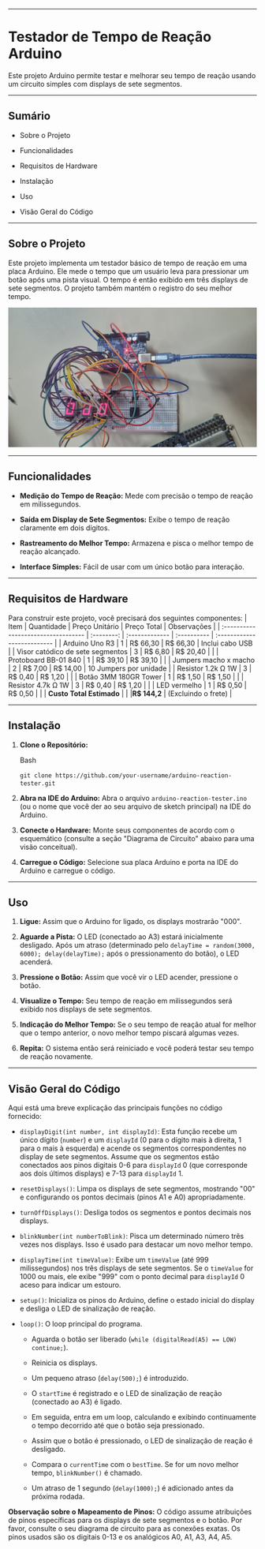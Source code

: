 ----------

# Testador de Tempo de Reação Arduino

Este projeto Arduino permite testar e melhorar seu tempo de reação usando um circuito simples com displays de sete segmentos.

----------

## Sumário

-   Sobre o Projeto
    
-   Funcionalidades
    
-   Requisitos de Hardware
    
-   Instalação
    
-   Uso
    
-   Visão Geral do Código

    

----------

## Sobre o Projeto

Este projeto implementa um testador básico de tempo de reação em uma placa Arduino. Ele mede o tempo que um usuário leva para pressionar um botão após uma pista visual. O tempo é então exibido em três displays de sete segmentos. O projeto também mantém o registro do seu melhor tempo.

![Imagem do projeto](ImagensReacao/FotoProjeto.jpg)

----------

## Funcionalidades

-   **Medição do Tempo de Reação:** Mede com precisão o tempo de reação em milissegundos.
    
-   **Saída em Display de Sete Segmentos:** Exibe o tempo de reação claramente em dois dígitos.
    
-   **Rastreamento do Melhor Tempo:** Armazena e pisca o melhor tempo de reação alcançado.
    
-   **Interface Simples:** Fácil de usar com um único botão para interação.
    

----------

## Requisitos de Hardware

Para construir este projeto, você precisará dos seguintes componentes:
| Item                                | Quantidade | Preço Unitário | Preço Total | Observações                 |
| :---------------------------------- | :--------: | :------------- | :---------- | :-------------------------- |
| Arduino Uno R3                      | 1          | R$ 66,30       | R$ 66,30    | Inclui cabo USB             |
| Visor catódico de sete segmentos    | 3          | R$ 6,80        | R$ 20,40    |                             |
| Protoboard BB-01 840                | 1          | R$ 39,10       | R$ 39,10    |                             |
| Jumpers macho x macho               | 2          | R$ 7,00        | R$ 14,00    | 10 Jumpers por unidade      |
| Resistor 1.2k Ω 1W                  | 3          | R$ 0,40        | R$ 1,20     |                             |
| Botão 3MM 180GR Tower               | 1          | R$ 1,50        | R$ 1,50     |                             |
| Resistor 4.7k Ω 1W                  | 3          | R$ 0,40        | R$ 1,20     |                             |
| LED vermelho                        | 1          | R$ 0,50        | R$ 0,50     |                             |
| **Custo Total Estimado**            |            |                |**R$ 144,2** | (Excluindo o frete)         |
    

----------

## Instalação

1.  **Clone o Repositório:**
    
    Bash
    
    ```
    git clone https://github.com/your-username/arduino-reaction-tester.git
    
    ```
    
2.  **Abra na IDE do Arduino:** Abra o arquivo `arduino-reaction-tester.ino` (ou o nome que você der ao seu arquivo de sketch principal) na IDE do Arduino.
    
3.  **Conecte o Hardware:** Monte seus componentes de acordo com o esquemático (consulte a seção "Diagrama de Circuito" abaixo para uma visão conceitual).
    
4.  **Carregue o Código:** Selecione sua placa Arduino e porta na IDE do Arduino e carregue o código.
    

----------

## Uso

1.  **Ligue:** Assim que o Arduino for ligado, os displays mostrarão "000".
    
2.  **Aguarde a Pista:** O LED (conectado ao A3) estará inicialmente desligado. Após um atraso (determinado pelo `delayTime = random(3000, 6000); delay(delayTime);` após o pressionamento do botão), o LED acenderá.
    
3.  **Pressione o Botão:** Assim que você vir o LED acender, pressione o botão.
    
4.  **Visualize o Tempo:** Seu tempo de reação em milissegundos será exibido nos displays de sete segmentos.
    
5.  **Indicação do Melhor Tempo:** Se o seu tempo de reação atual for melhor que o tempo anterior, o novo melhor tempo piscará algumas vezes.
    
6.  **Repita:** O sistema então será reiniciado e você poderá testar seu tempo de reação novamente.
    

----------

## Visão Geral do Código

Aqui está uma breve explicação das principais funções no código fornecido:

-   `displayDigit(int number, int displayId)`: Esta função recebe um único dígito (`number`) e um `displayId` (0 para o dígito mais à direita, 1 para o mais à esquerda) e acende os segmentos correspondentes no display de sete segmentos. Assume que os segmentos estão conectados aos pinos digitais 0-6 para `displayId` 0 (que corresponde aos dois últimos displays) e 7-13 para `displayId` 1.
    
-   `resetDisplays()`: Limpa os displays de sete segmentos, mostrando "00" e configurando os pontos decimais (pinos A1 e A0) apropriadamente.
    
-   `turnOffDisplays()`: Desliga todos os segmentos e pontos decimais nos displays.
    
-   `blinkNumber(int numberToBlink)`: Pisca um determinado número três vezes nos displays. Isso é usado para destacar um novo melhor tempo.
    
-   `displayTime(int timeValue)`: Exibe um `timeValue` (até 999 milissegundos) nos três displays de sete segmentos. Se o `timeValue` for 1000 ou mais, ele exibe "999" com o ponto decimal para `displayId` 0 aceso para indicar um estouro.
    
-   `setup()`: Inicializa os pinos do Arduino, define o estado inicial do display e desliga o LED de sinalização de reação.
    
-   `loop()`: O loop principal do programa.
    
    -   Aguarda o botão ser liberado (`while (digitalRead(A5) == LOW) continue;`).
        
    -   Reinicia os displays.
        
    -   Um pequeno atraso (`delay(500);`) é introduzido.
        
    -   O `startTime` é registrado e o LED de sinalização de reação (conectado ao A3) é ligado.
        
    -   Em seguida, entra em um loop, calculando e exibindo continuamente o tempo decorrido até que o botão seja pressionado.
        
    -   Assim que o botão é pressionado, o LED de sinalização de reação é desligado.
        
    -   Compara o `currentTime` com o `bestTime`. Se for um novo melhor tempo, `blinkNumber()` é chamado.
        
    -   Um atraso de 1 segundo (`delay(1000);`) é adicionado antes da próxima rodada.
        

**Observação sobre o Mapeamento de Pinos:** O código assume atribuições de pinos específicas para os displays de sete segmentos e o botão. Por favor, consulte o seu diagrama de circuito para as conexões exatas. Os pinos usados são os digitais 0-13 e os analógicos A0, A1, A3, A4, A5.
